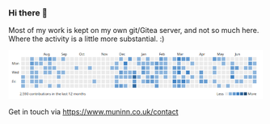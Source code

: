 ### Hi there 👋
Most of my work is kept on my own git/Gitea server, and not so much here. Where the activity is a little more substantial. :)

![Gitea Activity](/gitt-contribs-upto-05-jul-2024.png)

Get in touch via https://www.muninn.co.uk/contact 

<!--
**lanc2112b/lanc2112b** is a ✨ _special_ ✨ repository because its `README.md` (this file) appears on your GitHub profile.

Here are some ideas to get you started:

- 🔭 I’m currently working on ...
- 🌱 I’m currently learning ...
- 👯 I’m looking to collaborate on ...
- 🤔 I’m looking for help with ...
- 💬 Ask me about ...
- 📫 How to reach me: ...
- 😄 Pronouns: ...
- ⚡ Fun fact: ...
-->
